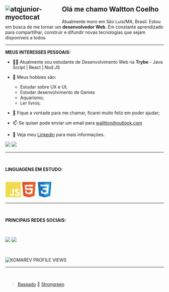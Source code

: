 ## <img align="left" alt="atqjunior-myoctocat" src="https://octocat-generator-assets.githubusercontent.com/my-octocat-1616875578710.png" width="180px"/><a href="https://github.com/walttoncoelho"></a>

## Olá me chamo **Waltton Coelho**

Atualmente moro em São Luís/MA, Brasil. Estou em busca de me tornar um **desenvolvedor Web**. Em constante aprendizado para compartilhar, construir e difundir novas tecnologias que sejam disponíveis a todos.

---

**MEUS INTERESSES PESSOAIS:**

- 👩‍💻 Atualmente sou estudante de Desenvolvimento Web na **Trybe** - Java Script | React | Nod JS 


* 👾 Meus hobbies são: 
  * Estudar sobre UX e UI; 
  * Estudar desenvolvimento de Games
  * Aquarismo;
  * Ler livros;
  

* 💬 Fique a vontade para me chamar, ficarei muito feliz em poder ajudar;
* 📫 Se quiser pode enviar um email para walltton@outlook.com
* 📝 Veja meu <a href="https://www.linkedin.com/in/waltton-coelho-730a2aa4/" target="_blank">Linkedin</a> para mais informações.

<div align="left">
<span>
  <img height="170em" src="https://github-readme-stats.vercel.app/api?username=walttoncoelho&show_icons=true&include_all_commits=true&count_private=true&theme=slateorange&icon_color=#268bd2&title_color=#268bd2&custom_title=Waltton Coelho GitHub Stats"/>
</span>
<span>
  <img height="170em" src="https://github-readme-stats.vercel.app/api/top-langs/?username=atqjunior&layout=default&&langs_count=5&theme=slateorange&icon_color=#268bd2&title_color=#268bd2&custom_title=Most Used Languages"/>
</span>

---
<br>

**LINGUAGENS EM ESTUDO:**

  <br>
  <img align="left" alt="atqjunior-JS" height="50" width="50" src="https://raw.githubusercontent.com/devicons/devicon/master/icons/javascript/javascript-plain.svg">
  <img aign="left" alt="atqjunior-CSS" height="50" width="50" src="https://raw.githubusercontent.com/devicons/devicon/master/icons/css3/css3-original.svg">
  <img align="left" alt="atqjunior-HTML" height="50" width="50" src="https://raw.githubusercontent.com/devicons/devicon/master/icons/html5/html5-original.svg">

---
<br> 

**PRINCIPAIS REDES SOCIAIS:**

<br>

<a href="https://www.linkedin.com/in/waltton-coelho-730a2aa4/" target="_blank"><img src="https://img.shields.io/badge/-LinkedIn-%230077B5?style=for-the-badge&logo=linkedin&logoColor=white" target="_blank"></a>
<a href="https://www.instagram.com/walttoncoelho/" target="_blank"><img src="https://img.shields.io/badge/-Instagram-%23E4405F?style=for-the-badge&logo=instagram&logoColor=white" target="_blank"></a>

<br>

![KOMAREV PROFILE VIEWS](https://komarev.com/ghpvc/?username=atqjunior&label=PROFILE+VIEWS&)

---
<br>

>[Baseado](https://github.com/Strongreen) 
>🧡 [Strongreen](https://github.com/Strongreen)
